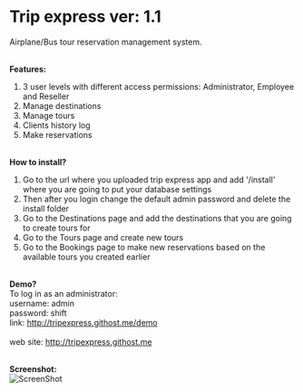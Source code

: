Trip express ver: 1.1
===========

Airplane/Bus tour reservation management system.<br/><br/>

<strong>Features:</strong><br/>
1. 3 user levels with different access permissions: Administrator, Employee and Reseller<br/> 
2. Manage destinations<br/>
3. Manage tours<br/>
4. Clients history log<br/>
5. Make reservations<br/><br/>

<strong>How to install?</strong><br/>
1. Go to the url where you uploaded trip express app and add '/install' where you are going to put your database settings<br/> 
2. Then after you login change the default admin password and delete the install folder<br/>
3. Go to the Destinations page and add the destinations that you are going to create tours for<br/>
4. Go to the Tours page and create new tours<br/>
5. Go to the Bookings page to make new reservations based on the available tours you created earlier<br/><br/>

<strong>Demo?</strong><br/>
To log in as an administrator:<br/>
username: admin<br/>
password: shift<br/>
link: http://tripexpress.githost.me/demo<br/><br/>
web site: http://tripexpress.githost.me<br/><br/>

<strong>Screenshot:</strong><br/>
![ScreenShot](https://raw.github.com/toocool/tripexpress/master/screenshot.png)
